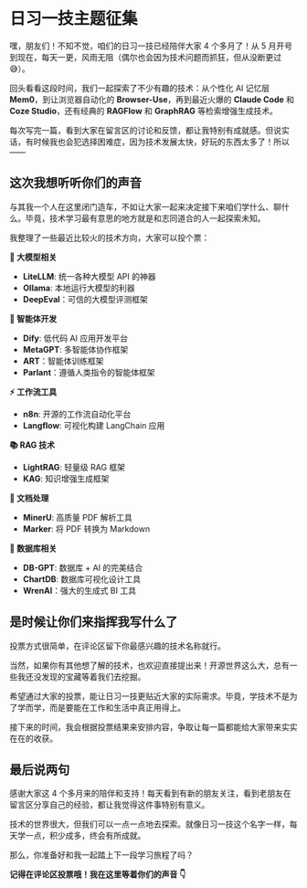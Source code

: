 # 日习一技主题征集

嘿，朋友们！不知不觉，咱们的日习一技已经陪伴大家 4 个多月了！从 5 月开号到现在，每天一更，风雨无阻（偶尔也会因为技术问题而抓狂，但从没断更过 😅）。

回头看看这段时间，我们一起探索了不少有趣的技术：从个性化 AI 记忆层 **Mem0**，到让浏览器自动化的 **Browser-Use**，再到最近火爆的 **Claude Code** 和 **Coze Studio**，还有经典的 **RAGFlow** 和 **GraphRAG** 等检索增强生成技术。

每次写完一篇，看到大家在留言区的讨论和反馈，都让我特别有成就感。但说实话，有时候我也会犯选择困难症，因为技术发展太快，好玩的东西太多了！所以——

## 这次我想听听你们的声音

与其我一个人在这里闭门造车，不如让大家一起来决定接下来咱们学什么、聊什么。毕竟，技术学习最有意思的地方就是和志同道合的人一起探索未知。

我整理了一些最近比较火的技术方向，大家可以投个票：

**🤖 大模型相关**

- **LiteLLM**: 统一各种大模型 API 的神器
- **Ollama**: 本地运行大模型的利器
- **DeepEval**：可信的大模型评测框架

**🧠 智能体开发**  

- **Dify**: 低代码 AI 应用开发平台
- **MetaGPT**: 多智能体协作框架
- **ART**：智能体训练框架
- **Parlant**：遵循人类指令的智能体框架

**⚡ 工作流工具**

- **n8n**: 开源的工作流自动化平台  
- **Langflow**: 可视化构建 LangChain 应用

**📚 RAG 技术**

- **LightRAG**: 轻量级 RAG 框架
- **KAG**: 知识增强生成框架

**📄 文档处理**

- **MinerU**: 高质量 PDF 解析工具
- **Marker**: 将 PDF 转换为 Markdown

**💾 数据库相关**

- **DB-GPT**: 数据库 + AI 的完美结合
- **ChartDB**: 数据库可视化设计工具
- **WrenAI**：强大的生成式 BI 工具

## 是时候让你们来指挥我写什么了

投票方式很简单，在评论区留下你最感兴趣的技术名称就行。

当然，如果你有其他想了解的技术，也欢迎直接提出来！开源世界这么大，总有一些我还没发现的宝藏等着我们去挖掘。

希望通过大家的投票，能让日习一技更贴近大家的实际需求。毕竟，学技术不是为了学而学，而是要能在工作和生活中真正用得上。

接下来的时间，我会根据投票结果来安排内容，争取让每一篇都能给大家带来实实在在的收获。

## 最后说两句

感谢大家这 4 个多月来的陪伴和支持！每天看到有新的朋友关注，看到老朋友在留言区分享自己的经验，都让我觉得这件事特别有意义。

技术的世界很大，但我们可以一点一点地去探索。就像日习一技这个名字一样，每天学一点，积少成多，终会有所成就。

那么，你准备好和我一起踏上下一段学习旅程了吗？

**记得在评论区投票哦！我在这里等着你们的声音 👇**

